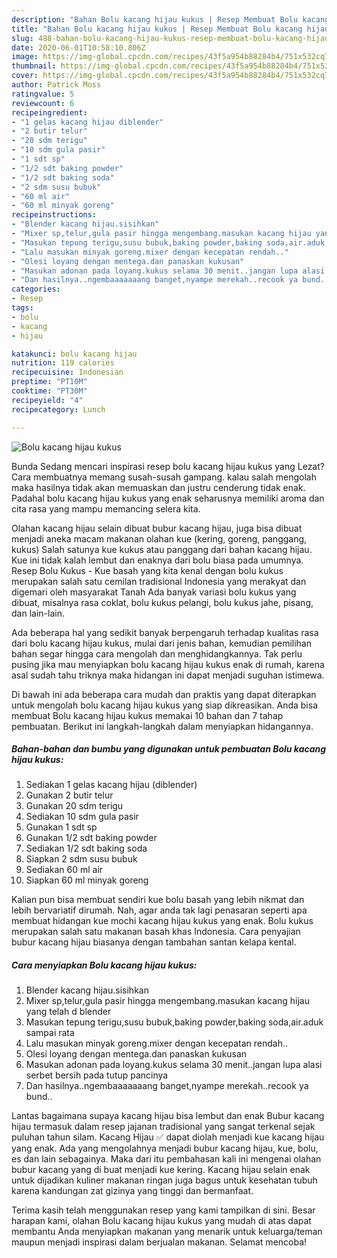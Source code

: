 ```yaml
---
description: "Bahan Bolu kacang hijau kukus | Resep Membuat Bolu kacang hijau kukus Yang Enak Dan Lezat"
title: "Bahan Bolu kacang hijau kukus | Resep Membuat Bolu kacang hijau kukus Yang Enak Dan Lezat"
slug: 488-bahan-bolu-kacang-hijau-kukus-resep-membuat-bolu-kacang-hijau-kukus-yang-enak-dan-lezat
date: 2020-06-01T10:58:10.806Z
image: https://img-global.cpcdn.com/recipes/43f5a954b88284b4/751x532cq70/bolu-kacang-hijau-kukus-foto-resep-utama.jpg
thumbnail: https://img-global.cpcdn.com/recipes/43f5a954b88284b4/751x532cq70/bolu-kacang-hijau-kukus-foto-resep-utama.jpg
cover: https://img-global.cpcdn.com/recipes/43f5a954b88284b4/751x532cq70/bolu-kacang-hijau-kukus-foto-resep-utama.jpg
author: Patrick Moss
ratingvalue: 5
reviewcount: 6
recipeingredient:
- "1 gelas kacang hijau diblender"
- "2 butir telur"
- "20 sdm terigu"
- "10 sdm gula pasir"
- "1 sdt sp"
- "1/2 sdt baking powder"
- "1/2 sdt baking soda"
- "2 sdm susu bubuk"
- "60 ml air"
- "60 ml minyak goreng"
recipeinstructions:
- "Blender kacang hijau.sisihkan"
- "Mixer sp,telur,gula pasir hingga mengembang.masukan kacang hijau yang telah d blender"
- "Masukan tepung terigu,susu bubuk,baking powder,baking soda,air.aduk sampai rata"
- "Lalu masukan minyak goreng.mixer dengan kecepatan rendah.."
- "Olesi loyang dengan mentega.dan panaskan kukusan"
- "Masukan adonan pada loyang.kukus selama 30 menit..jangan lupa alasi serbet bersih pada tutup pancinya"
- "Dan hasilnya..ngembaaaaaaang banget,nyampe merekah..recook ya bund.."
categories:
- Resep
tags:
- bolu
- kacang
- hijau

katakunci: bolu kacang hijau 
nutrition: 119 calories
recipecuisine: Indonesian
preptime: "PT10M"
cooktime: "PT30M"
recipeyield: "4"
recipecategory: Lunch

---
```



![Bolu kacang hijau kukus](https://img-global.cpcdn.com/recipes/43f5a954b88284b4/751x532cq70/bolu-kacang-hijau-kukus-foto-resep-utama.jpg)

Bunda Sedang mencari inspirasi resep bolu kacang hijau kukus yang Lezat? Cara membuatnya memang susah-susah gampang. kalau salah mengolah maka hasilnya tidak akan memuaskan dan justru cenderung tidak enak. Padahal bolu kacang hijau kukus yang enak seharusnya memiliki aroma dan cita rasa yang mampu memancing selera kita.

Olahan kacang hijau selain dibuat bubur kacang hijau, juga bisa dibuat menjadi aneka macam makanan olahan kue (kering, goreng, panggang, kukus) Salah satunya kue kukus atau panggang dari bahan kacang hijau. Kue ini tidak kalah lembut dan enaknya dari bolu biasa pada umumnya. Resep Bolu Kukus - Kue basah yang kita kenal dengan bolu kukus merupakan salah satu cemilan tradisional Indonesia yang merakyat dan digemari oleh masyarakat Tanah Ada banyak variasi bolu kukus yang dibuat, misalnya rasa coklat, bolu kukus pelangi, bolu kukus jahe, pisang, dan lain-lain.

Ada beberapa hal yang sedikit banyak berpengaruh terhadap kualitas rasa dari bolu kacang hijau kukus, mulai dari jenis bahan, kemudian pemilihan bahan segar hingga cara mengolah dan menghidangkannya. Tak perlu pusing jika mau menyiapkan bolu kacang hijau kukus enak di rumah, karena asal sudah tahu triknya maka hidangan ini dapat menjadi suguhan istimewa.


Di bawah ini ada beberapa cara mudah dan praktis yang dapat diterapkan untuk mengolah bolu kacang hijau kukus yang siap dikreasikan. Anda bisa membuat Bolu kacang hijau kukus memakai 10 bahan dan 7 tahap pembuatan. Berikut ini langkah-langkah dalam menyiapkan hidangannya.

<!--inarticleads1-->

##### Bahan-bahan dan bumbu yang digunakan untuk pembuatan Bolu kacang hijau kukus:

1. Sediakan 1 gelas kacang hijau (diblender)
1. Gunakan 2 butir telur
1. Gunakan 20 sdm terigu
1. Sediakan 10 sdm gula pasir
1. Gunakan 1 sdt sp
1. Gunakan 1/2 sdt baking powder
1. Sediakan 1/2 sdt baking soda
1. Siapkan 2 sdm susu bubuk
1. Sediakan 60 ml air
1. Siapkan 60 ml minyak goreng


Kalian pun bisa membuat sendiri kue bolu basah yang lebih nikmat dan lebih bervariatif dirumah. Nah, agar anda tak lagi penasaran seperti apa membuat hidangan kue mochi kacang hijau kukus yang enak. Bolu kukus merupakan salah satu makanan basah khas Indonesia. Cara penyajian bubur kacang hijau biasanya dengan tambahan santan kelapa kental. 

<!--inarticleads2-->

##### Cara menyiapkan Bolu kacang hijau kukus:

1. Blender kacang hijau.sisihkan
1. Mixer sp,telur,gula pasir hingga mengembang.masukan kacang hijau yang telah d blender
1. Masukan tepung terigu,susu bubuk,baking powder,baking soda,air.aduk sampai rata
1. Lalu masukan minyak goreng.mixer dengan kecepatan rendah..
1. Olesi loyang dengan mentega.dan panaskan kukusan
1. Masukan adonan pada loyang.kukus selama 30 menit..jangan lupa alasi serbet bersih pada tutup pancinya
1. Dan hasilnya..ngembaaaaaaang banget,nyampe merekah..recook ya bund..


Lantas bagaimana supaya kacang hijau bisa lembut dan enak Bubur kacang hijau termasuk dalam resep jajanan tradisional yang sangat terkenal sejak puluhan tahun silam. Kacang Hijau ✅ dapat diolah menjadi kue kacang hijau yang enak. Ada yang mengolahnya menjadi bubur kacang hijau, kue, bolu, es dan lain sebagainya. Maka dari itu pembahasan kali ini mengenai olahan bubur kacang yang di buat menjadi kue kering. Kacang hijau selain enak untuk dijadikan kuliner makanan ringan juga bagus untuk kesehatan tubuh karena kandungan zat gizinya yang tinggi dan bermanfaat. 

Terima kasih telah menggunakan resep yang kami tampilkan di sini. Besar harapan kami, olahan Bolu kacang hijau kukus yang mudah di atas dapat membantu Anda menyiapkan makanan yang menarik untuk keluarga/teman maupun menjadi inspirasi dalam berjualan makanan. Selamat mencoba!
